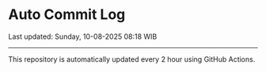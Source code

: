 # Auto Commit Log

Last updated: Sunday, 10-08-2025 08:18 WIB

---

This repository is automatically updated every 2 hour using GitHub Actions.
